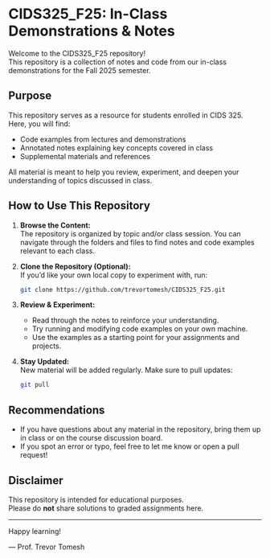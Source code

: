 # CIDS325_F25: In-Class Demonstrations & Notes

Welcome to the CIDS325_F25 repository!  
This repository is a collection of notes and code from our in-class demonstrations for the Fall 2025 semester.

## Purpose

This repository serves as a resource for students enrolled in CIDS 325. Here, you will find:

- Code examples from lectures and demonstrations
- Annotated notes explaining key concepts covered in class
- Supplemental materials and references

All material is meant to help you review, experiment, and deepen your understanding of topics discussed in class.

## How to Use This Repository

1. **Browse the Content:**  
   The repository is organized by topic and/or class session. You can navigate through the folders and files to find notes and code examples relevant to each class.

2. **Clone the Repository (Optional):**  
   If you’d like your own local copy to experiment with, run:
   ```bash
   git clone https://github.com/trevortomesh/CIDS325_F25.git
   ```

3. **Review & Experiment:**  
   - Read through the notes to reinforce your understanding.
   - Try running and modifying code examples on your own machine.
   - Use the examples as a starting point for your assignments and projects.

4. **Stay Updated:**  
   New material will be added regularly. Make sure to pull updates:
   ```bash
   git pull
   ```

## Recommendations

- If you have questions about any material in the repository, bring them up in class or on the course discussion board.
- If you spot an error or typo, feel free to let me know or open a pull request!

## Disclaimer

This repository is intended for educational purposes.  
Please do **not** share solutions to graded assignments here.

---

Happy learning!

— Prof. Trevor Tomesh
